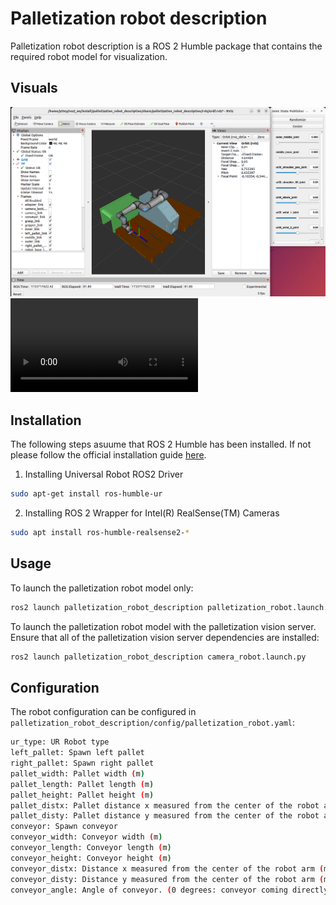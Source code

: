 # Palletization robot description

Palletization robot description is a ROS 2 Humble package that contains the required robot model for visualization.

## Visuals
![Example](./images/example.png "Example visualization")
![](./images/box_detection_rviz.mp4)
## Installation

The following steps asuume that ROS 2 Humble has been installed. If not please follow the official installation guide [here](https://docs.ros.org/en/humble/Installation/Ubuntu-Install-Debs.html).

1. Installing Universal Robot ROS2 Driver
```bash
sudo apt-get install ros-humble-ur
```

2. Installing ROS 2 Wrapper for Intel(R) RealSense(TM) Cameras
```bash
sudo apt install ros-humble-realsense2-*
```

## Usage
To launch the palletization robot model only:
```bash
ros2 launch palletization_robot_description palletization_robot.launch.py 
```
To launch the palletization robot model with the palletization vision server. Ensure that all of the palletization vision server dependencies are installed:
```bash
ros2 launch palletization_robot_description camera_robot.launch.py  
```

## Configuration
The robot configuration can be configured in `palletization_robot_description/config/palletization_robot.yaml`:
```bash
ur_type: UR Robot type
left_pallet: Spawn left pallet
right_pallet: Spawn right pallet
pallet_width: Pallet width (m)
pallet_length: Pallet length (m)
pallet_height: Pallet height (m)
pallet_distx: Pallet distance x measured from the center of the robot arm (m)
pallet_disty: Pallet distance y measured from the center of the robot arm (m)
conveyor: Spawn conveyor
conveyor_width: Conveyor width (m)
conveyor_length: Conveyor length (m)
conveyor_height: Conveyor height (m)
conveyor_distx: Distance x measured from the center of the robot arm (m)
conveyor_disty: Distance y measured from the center of the robot arm (m)
conveyor_angle: Angle of conveyor. (0 degrees: conveyor coming directly in front, 90 degrees(1.5708 rads): coming from left, -90 degrees(-1.5708 rads): coming from right
```

